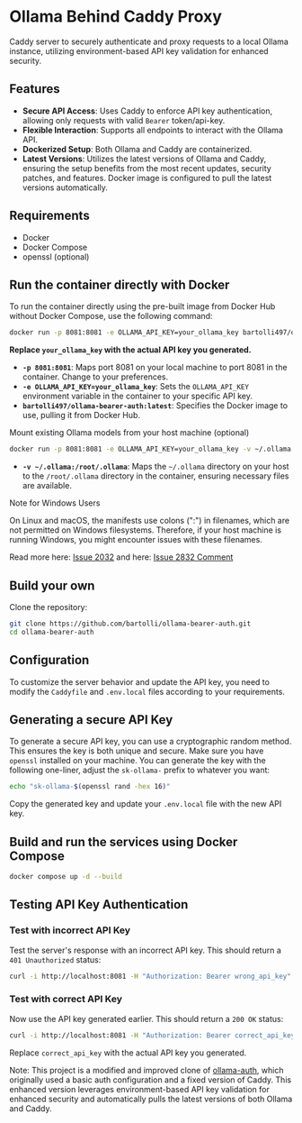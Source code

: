 # Ollama Behind Caddy Proxy

Caddy server to securely authenticate and proxy requests to a local Ollama instance, utilizing environment-based API key validation for enhanced security.

## Features

- **Secure API Access**: Uses Caddy to enforce API key authentication, allowing only requests with valid `Bearer` token/api-key.
- **Flexible Interaction**: Supports all endpoints to interact with the Ollama API.
- **Dockerized Setup**: Both Ollama and Caddy are containerized.
- **Latest Versions**: Utilizes the latest versions of Ollama and Caddy, ensuring the setup benefits from the most recent updates, security patches, and features. Docker image is configured to pull the latest versions automatically.

## Requirements

- Docker
- Docker Compose
- openssl (optional)

## Run the container directly with Docker

To run the container directly using the pre-built image from Docker Hub without Docker Compose, use the following command:

```bash
docker run -p 8081:8081 -e OLLAMA_API_KEY=your_ollama_key bartolli497/ollama-bearer-auth:latest
```

**Replace `your_ollama_key` with the actual API key you generated.**

- **`-p 8081:8081`**: Maps port 8081 on your local machine to port 8081 in the container. Change to your preferences.
- **`-e OLLAMA_API_KEY=your_ollama_key`**: Sets the `OLLAMA_API_KEY` environment variable in the container to your specific API key.
- **`bartolli497/ollama-bearer-auth:latest`**: Specifies the Docker image to use, pulling it from Docker Hub.

Mount existing Ollama models from your host machine (optional)

```bash
docker run -p 8081:8081 -e OLLAMA_API_KEY=your_ollama_key -v ~/.ollama:/root/.ollama bartolli497/ollama-bearer-auth:latest
```

- **`-v ~/.ollama:/root/.ollama`**: Maps the `~/.ollama` directory on your host to the `/root/.ollama` directory in the container, ensuring necessary files are available.

Note for Windows Users

On Linux and macOS, the manifests use colons (":") in filenames, which are not permitted on Windows filesystems. Therefore, if your host machine is running Windows, you might encounter issues with these filenames.

Read more here: [Issue 2032](https://github.com/ollama/ollama/issues/2032)
and here: [Issue 2832 Comment](https://github.com/ollama/ollama/issues/2832#issuecomment-1994889376)

## Build your own

Clone the repository:

```bash
git clone https://github.com/bartolli/ollama-bearer-auth.git
cd ollama-bearer-auth
```

## Configuration

To customize the server behavior and update the API key, you need to modify the `Caddyfile` and `.env.local` files according to your requirements.

## Generating a secure API Key

To generate a secure API key, you can use a cryptographic random method. This ensures the key is both unique and secure. Make sure you have `openssl` installed on your machine. You can generate the key with the following one-liner, adjust the `sk-ollama-` prefix to whatever you want:

```bash
echo "sk-ollama-$(openssl rand -hex 16)"
```

Copy the generated key and update your `.env.local` file with the new API key.

## Build and run the services using Docker Compose

```bash
docker compose up -d --build
```

## Testing API Key Authentication

### Test with incorrect API Key

Test the server's response with an incorrect API key. This should return a `401 Unauthorized` status:

```bash
curl -i http://localhost:8081 -H "Authorization: Bearer wrong_api_key"
```

### Test with correct API Key

Now use the API key generated earlier. This should return a `200 OK` status:

```bash
curl -i http://localhost:8081 -H "Authorization: Bearer correct_api_key"
```

Replace `correct_api_key` with the actual API key you generated.

Note: This project is a modified and improved clone of [ollama-auth](https://github.com/g1ibby/ollama-auth), which originally used a basic auth configuration and a fixed version of Caddy. This enhanced version leverages environment-based API key validation for enhanced security and automatically pulls the latest versions of both Ollama and Caddy.
